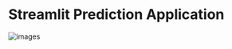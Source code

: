 # Streamlit Prediction Application
![images](https://github.com/user-attachments/assets/f4be002f-4e03-4c9f-b211-e27c47dd365d)
